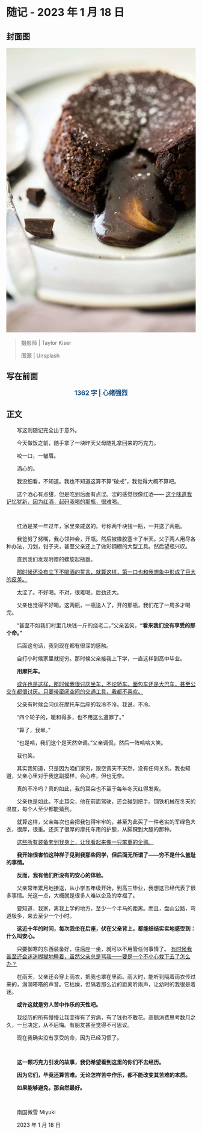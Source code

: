 # 随记 - 2023 年 1 月 18 日

## 封面图

![](https://raw.githubusercontent.com/TinySnow/GithubImageHosting/main/blog/articles/essays/taylor-kiser-1su-ueyLoe0-unsplash.jpg)

> 摄影师 | Taylor Kiser
>
> 图源 | Unsplash


## 写在前面

<p style="color:#0f4c81; text-align:center; font-weight:bold; font-size:larger;">1362 字 | 心绪强烈</p>

## 正文

　　写这则随记完全出于意外。

　　今天做饭之前，随手拿了一块昨天父母随礼拿回来的巧克力。

　　咬一口，一皱眉。

　　酒心的。

　　我没细看，不知道。我也不知道这算不算“破戒”，我觉得大概不算吧。

　　这个酒心有点甜，但是吃到后面有点涩。涩的感觉很像红酒—— <u>这个味道我记忆犹新，因为红酒，起码我喝的那瓶，很难喝。</u>

<br />

　　红酒是某一年过年，家里亲戚送的。号称两千块钱一瓶，一共送了两瓶。

　　我爸努了努嘴，我心领神会，开瓶。然后被橡胶塞卡了半天。父子两人用尽各种办法，刀划，钳子夹，甚至父亲还上了做彩钢棚的大型工具。然后望瓶兴叹。

　　直到我们发现附赠的螺旋起瓶器。

　　<u>那时候还没有立下不喝酒的誓言，就算这样，第一口也和我想象中形成了巨大的反差。</u>

　　太涩了。不好喝。不对，很难喝。后劲还大。

　　父亲也觉得不好喝。这两瓶，一瓶送人了，开的那瓶，我们花了一周多才喝完。

　　“甚至不如我们村里几块钱一斤的烧老二，”父亲苦笑，**“看来我们没有享受的那个命。”**

　　后面这句话，我到现在都有很深的感触。

　　自打小时候家里就挺穷。那时候父亲接我上下学，一直这样到高中毕业。

　　**用摩托车。**

　　<u>或许也是这样，那时候我很讨厌坐车，不论轿车、面包车还是大巴车，甚至公交车都很讨厌。只要带密闭空间的交通工具，我都不喜欢。</u>

　　父亲有时候会问伏在摩托车后座的我冷不冷。我说，不冷。

　　“四个轮子的，暖和得多，也不用这么遭罪了。”

　　“算了，我晕。”

　　“也是哈，我们这个是天然空调。”父亲调侃，然后一阵哈哈大笑。

　　我也笑。

　　其实我知道，只是因为咱们家穷，跟空调天不天然，没有任何关系。我也知道，父亲心里对于我这副摸样，会心疼，但也无奈。

　　真的不冷吗？真的如此，我的耳朵也不至于每年冬天红得发紫。

　　父亲也是如此。不止耳朵，他在前面驾驶，还会碰到把手。钢铁机械在冬天的温度，每个人至少都能猜到。

　　就算这样，父亲每次也会把我包得牢牢的，甚至为此买了一件老实的军绿色大衣，很厚，很重。还买了很厚的摩托车用的护膝，从脚踝到大腿的那种。

　　<u>这些所有装备套到我身上，让我看起来像一只笨重的企鹅。</u>

　　**我开始很害怕这种样子见到我那些同学，但后面无所谓了——穷不是什么羞耻的事情。**

　　**反而，我有他们所没有的安心的体验。**

　　父亲常年累月地接送，从小学五年级开始，到高三毕业，我想这已经代表了很多事情。光这一点，大概就是很多人难以企及的幸福了。

　　要知道，我家，离我上学的地方，至少一个半马的距离。而且，盘山公路，弯道极多，来去至少一个小时。

　　**这近十年的时间，每次我坐在后座，伏在父亲背上，都能结结实实地感受到：什么叫安心。**

　　只要御寒的东西装备好，往后座一坐，就可以不用管任何事情了。 <u>有时候我甚至还会迷迷糊糊地睡着，虽然父亲总是骂我——要是一个不小心栽下去了怎么办？</u>

　　在雨天，父亲还会穿上雨衣，把我也罩在里面。雨大时，能听到隔着雨衣传过来的，滴滴嗒嗒的声音。它枯燥，但隔着那么近的距离听雨声，让幼时的我很是着迷。

　　**或许这就是穷人苦中作乐的天性吧。**

　　我经历的所有慢慢让我变得有了穷病，有了钱也不敢花。高额消费思考数月之久，一旦决定，从不后悔。有朋友甚至觉得不可思议。

　　现在我确实没有享受的命，因为已经习惯了。

<br />

　　**这一颗巧克力引发的故事，我仍希望看到这里的你们不去经历。**

　　**因为它们，毕竟还算苦难。无论怎样苦中作乐，都不能改变其苦难的本质。**

　　**如果能够避免，那自然最好。**

<br />

　　南国微雪 Miyuki

　　2023 年 1 月 18 日